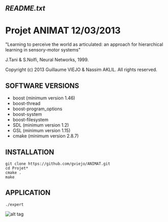 *README.txt*
------------------------------------------------

# Projet ANIMAT  12/03/2013
"Learning to perceive the world as articulated: an approach for hierarchical learning in sensory-motor systems"

J.Tani & S.Nolfi, Neural Networks, 1999.

Copyright (c) 2013 Guillaume VIEJO & Nassim AKLIL. All rights reserved.

SOFTWARE VERSIONS
-------------------------------

 * boost (minimum version 1.46)			
 * boost-thread
 * boost-program_options
 * boost-system
 * boost-filesystem
 * SDL (minimum version 1.2)
 * GSL (minimum version 1.15)
 * cmake (minimum version 2.8.7)

	
INSTALLATION 
-------------------------------

	git clone https://github.com/gviejo/ANIMAT.git
	cd Projet*
	cmake .
	make

APPLICATION
-------------------------------
	
	./expert
	
![alt tag](https://raw.github.com/viejo/ANIMAT/master/screen_app.png)
